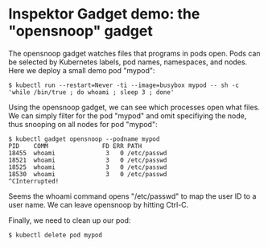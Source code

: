 # Inspektor Gadget demo: the "opensnoop" gadget

The opensnoop gadget watches files that programs in pods open.
Pods can be selected by Kubernetes labels, pod names, namespaces, and nodes.
Here we deploy a small demo pod "mypod":

```
$ kubectl run --restart=Never -ti --image=busybox mypod -- sh -c 'while /bin/true ; do whoami ; sleep 3 ; done'
```

Using the opensnoop gadget, we can see which processes open what files.
We can simply filter for the pod "mypod" and omit specifiying the node,
thus snooping on all nodes for pod "mypod":

```
$ kubectl gadget opensnoop --podname mypod
PID    COMM               FD ERR PATH
18455  whoami              3   0 /etc/passwd
18521  whoami              3   0 /etc/passwd
18525  whoami              3   0 /etc/passwd
18530  whoami              3   0 /etc/passwd
^CInterrupted!
```

Seems the whoami command opens "/etc/passwd" to map the user ID to a user name.
We can leave opensnoop by hitting Ctrl-C.

Finally, we need to clean up our pod:

```
$ kubectl delete pod mypod
```

